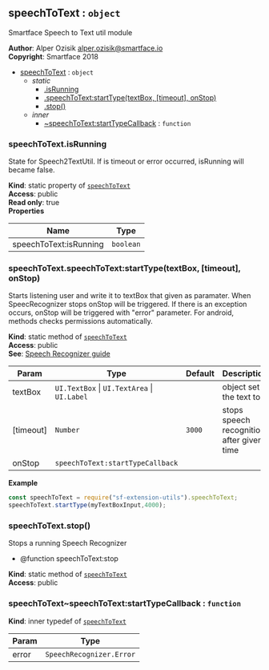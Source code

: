 <a name="module_speechToText"></a>

## speechToText : <code>object</code>
Smartface Speech to Text util module

**Author**: Alper Ozisik <alper.ozisik@smartface.io>  
**Copyright**: Smartface 2018  

* [speechToText](#module_speechToText) : <code>object</code>
    * _static_
        * [.isRunning](#module_speechToText.isRunning)
        * [.speechToText:startType(textBox, [timeout], onStop)](#module_speechToText.speechToText_startType)
        * [.stop()](#module_speechToText.stop)
    * _inner_
        * [~speechToText:startTypeCallback](#module_speechToText..speechToText_startTypeCallback) : <code>function</code>

<a name="module_speechToText.isRunning"></a>

### speechToText.isRunning
State for Speech2TextUtil. If is timeout or error occurred, isRunning will became false.

**Kind**: static property of [<code>speechToText</code>](#module_speechToText)  
**Access**: public  
**Read only**: true  
**Properties**

| Name | Type |
| --- | --- |
| speechToText:isRunning | <code>boolean</code> | 

<a name="module_speechToText.speechToText_startType"></a>

### speechToText.speechToText:startType(textBox, [timeout], onStop)
Starts listening user and write it to textBox that given as paramater.
When SpeecRecognizer stops onStop will be triggered. If there is an exception
occurs, onStop will be triggered with "error" parameter.
For android, methods checks permissions automatically.

**Kind**: static method of [<code>speechToText</code>](#module_speechToText)  
**Access**: public  
**See**: [Speech Recognizer guide](https://developer.smartface.io/docs/speechrecognizer)  

| Param | Type | Default | Description |
| --- | --- | --- | --- |
| textBox | <code>UI.TextBox</code> \| <code>UI.TextArea</code> \| <code>UI.Label</code> |  | object set the text to |
| [timeout] | <code>Number</code> | <code>3000</code> | stops speech recognition after given time |
| onStop | <code>speechToText:startTypeCallback</code> |  |  |

**Example**  
```js
const speechToText = require("sf-extension-utils").speechToText;
speechToText.startType(myTextBoxInput,4000);
```
<a name="module_speechToText.stop"></a>

### speechToText.stop()
Stops a running Speech Recognizer
* @function speechToText:stop

**Kind**: static method of [<code>speechToText</code>](#module_speechToText)  
**Access**: public  
<a name="module_speechToText..speechToText_startTypeCallback"></a>

### speechToText~speechToText:startTypeCallback : <code>function</code>
**Kind**: inner typedef of [<code>speechToText</code>](#module_speechToText)  

| Param | Type |
| --- | --- |
| error | <code>SpeechRecognizer.Error</code> | 

